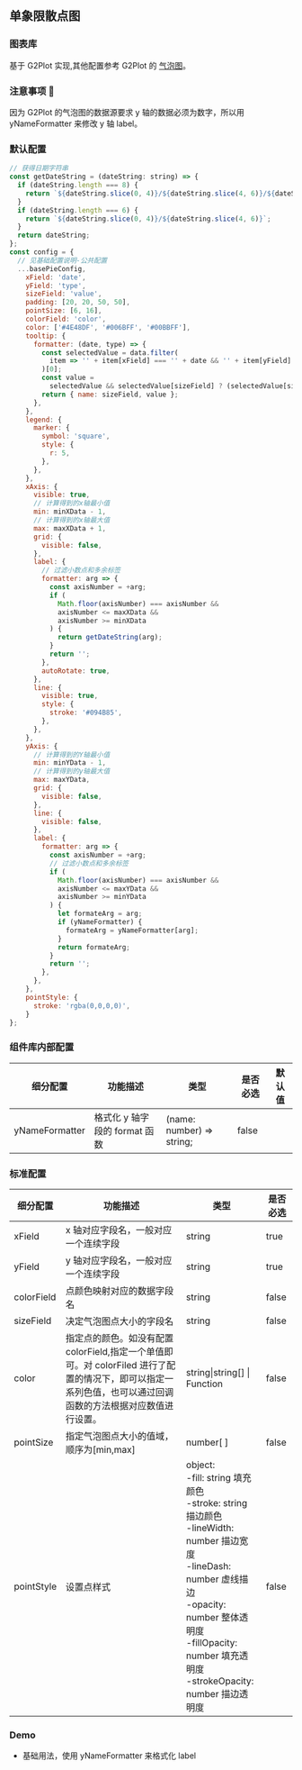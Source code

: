 ## 单象限散点图

### 图表库

基于 G2Plot 实现,其他配置参考 G2Plot 的 <a href="https://g2plot.antv.vision/zh/examples/bubble/basic/API">气泡图</a>。

### 注意事项 📌

因为 G2Plot 的气泡图的数据源要求 y 轴的数据必须为数字，所以用 yNameFormatter 来修改 y 轴 label。

### 默认配置

```js
// 获得日期字符串
const getDateString = (dateString: string) => {
  if (dateString.length === 8) {
    return `${dateString.slice(0, 4)}/${dateString.slice(4, 6)}/${dateString.slice(6, 8)}`;
  }
  if (dateString.length === 6) {
    return `${dateString.slice(0, 4)}/${dateString.slice(4, 6)}`;
  }
  return dateString;
};
const config = {
  // 见基础配置说明-公共配置
  ...basePieConfig,
    xField: 'date',
    yField: 'type',
    sizeField: 'value',
    padding: [20, 20, 50, 50],
    pointSize: [6, 16],
    colorField: 'color',
    color: ['#4E48DF', '#006BFF', '#00BBFF'],
    tooltip: {
      formatter: (date, type) => {
        const selectedValue = data.filter(
          item => '' + item[xField] === '' + date && '' + item[yField] === '' + type,
        )[0];
        const value =
          selectedValue && selectedValue[sizeField] ? (selectedValue[sizeField] as number) : 0;
        return { name: sizeField, value };
      },
    },
    legend: {
      marker: {
        symbol: 'square',
        style: {
          r: 5,
        },
      },
    },
    xAxis: {
      visible: true,
      // 计算得到的x轴最小值
      min: minXData - 1,
      // 计算得到的x轴最大值
      max: maxXData + 1,
      grid: {
        visible: false,
      },
      label: {
        // 过滤小数点和多余标签
        formatter: arg => {
          const axisNumber = +arg;
          if (
            Math.floor(axisNumber) === axisNumber &&
            axisNumber <= maxXData &&
            axisNumber >= minXData
          ) {
            return getDateString(arg);
          }
          return '';
        },
        autoRotate: true,
      },
      line: {
        visible: true,
        style: {
          stroke: '#094B85',
        },
      },
    },
    yAxis: {
      // 计算得到的Y轴最小值
      min: minYData - 1,
      // 计算得到的y轴最大值
      max: maxYData,
      grid: {
        visible: false,
      },
      line: {
        visible: false,
      },
      label: {
        formatter: arg => {
          const axisNumber = +arg;
          // 过滤小数点和多余标签
          if (
            Math.floor(axisNumber) === axisNumber &&
            axisNumber <= maxYData &&
            axisNumber >= minYData
          ) {
            let formateArg = arg;
            if (yNameFormatter) {
              formateArg = yNameFormatter[arg];
            }
            return formateArg;
          }
          return '';
        },
      },
    },
    pointStyle: {
      stroke: 'rgba(0,0,0,0)',
    }
};
```

### 组件库内部配置

| 细分配置       | 功能描述                      | 类型                      | 是否必选 | 默认值 |
| -------------- | ----------------------------- | ------------------------- | -------- | ------ |
| yNameFormatter | 格式化 y 轴字段的 format 函数 | (name: number) => string; | false    |        |

### 标准配置

| 细分配置   | 功能描述                                                                                                                                                     | 类型                                                                                                                                                                                                                                            | 是否必选 |
| ---------- | ------------------------------------------------------------------------------------------------------------------------------------------------------------ | ----------------------------------------------------------------------------------------------------------------------------------------------------------------------------------------------------------------------------------------------- | -------- |
| xField     | x 轴对应字段名，一般对应一个连续字段                                                                                                                         | string                                                                                                                                                                                                                                          | true     |
| yField     | y 轴对应字段名，一般对应一个连续字段                                                                                                                         | string                                                                                                                                                                                                                                          | true     |
| colorField | 点颜色映射对应的数据字段名                                                                                                                                   | string                                                                                                                                                                                                                                          | false    |
| sizeField  | 决定气泡图点大小的字段名                                                                                                                                     | string                                                                                                                                                                                                                                          | false    |
| color      | 指定点的颜色。如没有配置 colorField,指定一个单值即可。对 colorFiled 进行了配置的情况下，即可以指定一系列色值，也可以通过回调函数的方法根据对应数值进行设置。 | string\|string[] \| Function                                                                                                                                                                                                                    | false    |
| pointSize  | 指定气泡图点大小的值域，顺序为[min,max]                                                                                                                      | number[ ]                                                                                                                                                                                                                                       | false    |
| pointStyle | 设置点样式                                                                                                                                                   | object:<br/> -fill: string 填充颜色<br/> -stroke: string 描边颜色<br/> -lineWidth: number 描边宽度<br/> -lineDash: number 虚线描边<br/> -opacity: number 整体透明度<br/> -fillOpacity: number 填充透明度<br/> -strokeOpacity: number 描边透明度 | false    |

### Demo

- 基础用法，使用 yNameFormatter 来格式化 label

<code src="./base.tsx">
